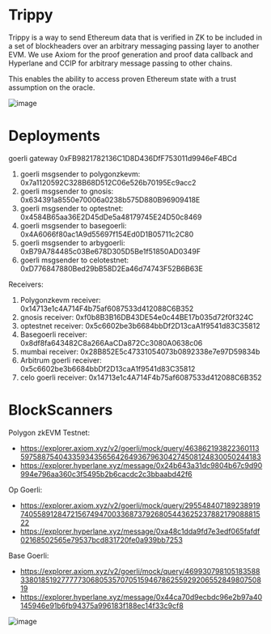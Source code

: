 # Trippy
Trippy is a way to send Ethereum data that is verified in ZK to be included in a set of blockheaders over an arbitrary messaging passing layer to another EVM. We use Axiom for the proof generation and proof data callback and Hyperlane and CCIP for arbitrary message passing to other chains. 

This enables the ability to access proven Ethereum state with a trust assumption on the oracle. 

![image](https://github.com/0xNoSignal/trippy/assets/75167060/036b8f13-4a81-46d5-a7eb-2407deb7a200)

# Deployments 
goerli gateway 0xFB9821782136C1D8D436DfF753011d9946eF4BCd

1. goerli msgsender to polygonzkevm: 0x7a1120592C328B68D512C06e526b70195Ec9acc2
2. goerli msgsender to gnosis: 0x634391a8550e70006a0238b575D880B96909418E
3. goerli msgsender to optestnet: 0x4584B65aa36E2D45dDe5a48179745E24D50c8469
4. goerli msgsender to basegoerli: 0x4A6066f80ac1A9d55697f154Ed0D1B05711c2C80
5. goerli msgsender to arbygoerli: 0xB79A784485c03Be678D305D5Be1f51850AD0349F
6. goerli msgsender to celotestnet: 0xD776847880Bed29bB58D2Ea46d74743F52B6B63E

Receivers: 
1. Polygonzkevm receiver: 0x14713e1c4A714F4b75af6087533d412088C6B352
2. gnosis receiver: 0xf0b8B3B16DB43DE54e0c44BE17b035d72f0f324C
3. optestnet receiver: 0x5c6602be3b6684bbDf2D13caA1f9541d83C35812
4. Basegoerli receiver: 0x8df8fa643482C8a266AaCDa872Cc3080A0638c06
5. mumbai receiver: 0x28B852E5c47331054073b0892338e7e97D59834b
6. Arbitrum goerli receiver: 0x5c6602be3b6684bbDf2D13caA1f9541d83C35812
7. celo goerli receiver: 0x14713e1c4A714F4b75af6087533d412088C6B352

# BlockScanners 

Polygon zkEVM Testnet:
- https://explorer.axiom.xyz/v2/goerli/mock/query/46386219382236011359758875404335934356564264936796304274508124830050244183
- https://explorer.hyperlane.xyz/message/0x24b643a31dc9804b67c9d90994e796aa360c3f5495b2b6cacdc2c3bbaabd42f6

Op Goerli:
- https://explorer.axiom.xyz/v2/goerli/mock/query/29554840718923891974055891284721567494700336873792680544362523788217908881522
- https://explorer.hyperlane.xyz/message/0xa48c1dda9fd7e3edf065fafdf02168502565e79537bcd831720fe0a939bb7253

Base Goerli:
- https://explorer.axiom.xyz/v2/goerli/mock/query/46993079810518358833801851927777730680535707051594678625592920655284980750819
- https://explorer.hyperlane.xyz/message/0x44ca70d9ecbdc96e2b97a40145946e91b6fb94375a996183f188ec14f33c9cf8

![image](https://github.com/0xNoSignal/trippy/assets/75167060/374fb4ed-1933-4a98-bf55-5202ce800d68)
